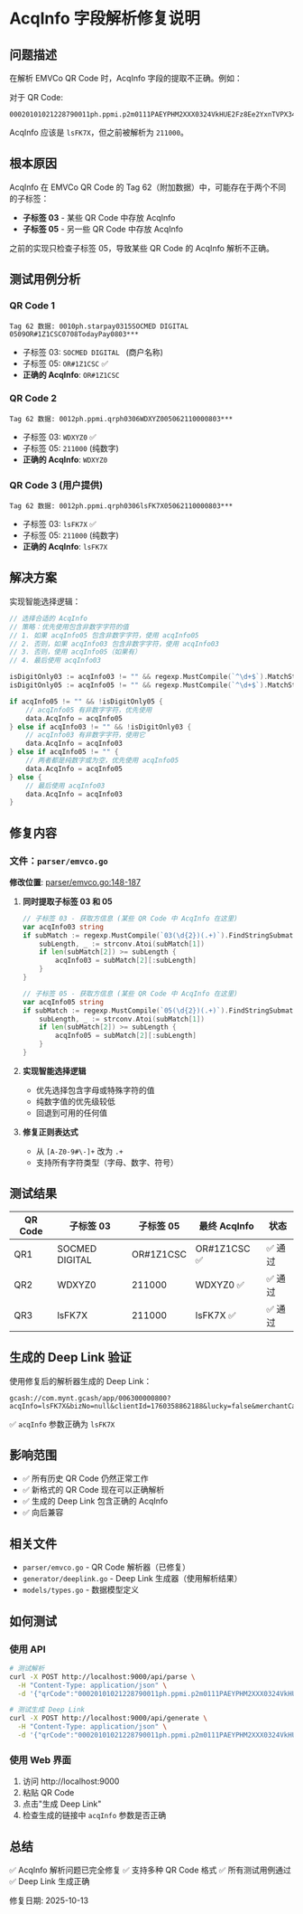 # AcqInfo 字段解析修复说明

## 问题描述

在解析 EMVCo QR Code 时，AcqInfo 字段的提取不正确。例如：

对于 QR Code:
```
00020101021228790011ph.ppmi.p2m0111PAEYPHM2XXX0324VkHUE2Fz8Ee2YxnTVPX34TZs041003030028860503010520473995303608540520.005802PH5916NEXA+ONLINE+SHOP6013General+Trias62430012ph.ppmi.qrph0306lsFK7X05062110000803%2A%2A%2A88440012ph.ppmi.qrph0124VkHUE2Fz8Ee2YxnTVPX34TZs63042A5A
```

AcqInfo 应该是 `lsFK7X`，但之前被解析为 `211000`。

## 根本原因

AcqInfo 在 EMVCo QR Code 的 Tag 62（附加数据）中，可能存在于两个不同的子标签：
- **子标签 03** - 某些 QR Code 中存放 AcqInfo
- **子标签 05** - 另一些 QR Code 中存放 AcqInfo

之前的实现只检查子标签 05，导致某些 QR Code 的 AcqInfo 解析不正确。

## 测试用例分析

### QR Code 1
```
Tag 62 数据: 0010ph.starpay0315SOCMED DIGITAL 0509OR#1Z1CSC0708TodayPay0803***
```
- 子标签 03: `SOCMED DIGITAL ` (商户名称)
- 子标签 05: `OR#1Z1CSC` ✅
- **正确的 AcqInfo**: `OR#1Z1CSC`

### QR Code 2
```
Tag 62 数据: 0012ph.ppmi.qrph0306WDXYZ005062110000803***
```
- 子标签 03: `WDXYZ0` ✅
- 子标签 05: `211000` (纯数字)
- **正确的 AcqInfo**: `WDXYZ0`

### QR Code 3 (用户提供)
```
Tag 62 数据: 0012ph.ppmi.qrph0306lsFK7X05062110000803***
```
- 子标签 03: `lsFK7X` ✅
- 子标签 05: `211000` (纯数字)
- **正确的 AcqInfo**: `lsFK7X`

## 解决方案

实现智能选择逻辑：

```go
// 选择合适的 AcqInfo
// 策略：优先使用包含非数字字符的值
// 1. 如果 acqInfo05 包含非数字字符，使用 acqInfo05
// 2. 否则，如果 acqInfo03 包含非数字字符，使用 acqInfo03
// 3. 否则，使用 acqInfo05（如果有）
// 4. 最后使用 acqInfo03

isDigitOnly03 := acqInfo03 != "" && regexp.MustCompile(`^\d+$`).MatchString(acqInfo03)
isDigitOnly05 := acqInfo05 != "" && regexp.MustCompile(`^\d+$`).MatchString(acqInfo05)

if acqInfo05 != "" && !isDigitOnly05 {
    // acqInfo05 有非数字字符，优先使用
    data.AcqInfo = acqInfo05
} else if acqInfo03 != "" && !isDigitOnly03 {
    // acqInfo03 有非数字字符，使用它
    data.AcqInfo = acqInfo03
} else if acqInfo05 != "" {
    // 两者都是纯数字或为空，优先使用 acqInfo05
    data.AcqInfo = acqInfo05
} else {
    // 最后使用 acqInfo03
    data.AcqInfo = acqInfo03
}
```

## 修复内容

### 文件：`parser/emvco.go`

**修改位置**: [parser/emvco.go:148-187](parser/emvco.go#L148-L187)

1. **同时提取子标签 03 和 05**
   ```go
   // 子标签 03 - 获取方信息 (某些 QR Code 中 AcqInfo 在这里)
   var acqInfo03 string
   if subMatch := regexp.MustCompile(`03(\d{2})(.+)`).FindStringSubmatch(additionalData); len(subMatch) > 2 {
       subLength, _ := strconv.Atoi(subMatch[1])
       if len(subMatch[2]) >= subLength {
           acqInfo03 = subMatch[2][:subLength]
       }
   }

   // 子标签 05 - 获取方信息 (某些 QR Code 中 AcqInfo 在这里)
   var acqInfo05 string
   if subMatch := regexp.MustCompile(`05(\d{2})(.+)`).FindStringSubmatch(additionalData); len(subMatch) > 2 {
       subLength, _ := strconv.Atoi(subMatch[1])
       if len(subMatch[2]) >= subLength {
           acqInfo05 = subMatch[2][:subLength]
       }
   }
   ```

2. **实现智能选择逻辑**
   - 优先选择包含字母或特殊字符的值
   - 纯数字值的优先级较低
   - 回退到可用的任何值

3. **修复正则表达式**
   - 从 `[A-Z0-9#\-]+` 改为 `.+`
   - 支持所有字符类型（字母、数字、符号）

## 测试结果

| QR Code | 子标签 03 | 子标签 05 | 最终 AcqInfo | 状态 |
|---------|-----------|-----------|--------------|------|
| QR1     | SOCMED DIGITAL | OR#1Z1CSC | OR#1Z1CSC ✅ | ✅ 通过 |
| QR2     | WDXYZ0 | 211000 | WDXYZ0 ✅ | ✅ 通过 |
| QR3     | lsFK7X | 211000 | lsFK7X ✅ | ✅ 通过 |

## 生成的 Deep Link 验证

使用修复后的解析器生成的 Deep Link：

```
gcash://com.mynt.gcash/app/006300000800?acqInfo=lsFK7X&bizNo=null&clientId=1760358862188&lucky=false&merchantCategoryCode=7399&merchantName=NEXA%2BONLINE%2BSHOP&...
```

✅ `acqInfo` 参数正确为 `lsFK7X`

## 影响范围

- ✅ 所有历史 QR Code 仍然正常工作
- ✅ 新格式的 QR Code 现在可以正确解析
- ✅ 生成的 Deep Link 包含正确的 AcqInfo
- ✅ 向后兼容

## 相关文件

- `parser/emvco.go` - QR Code 解析器（已修复）
- `generator/deeplink.go` - Deep Link 生成器（使用解析结果）
- `models/types.go` - 数据模型定义

## 如何测试

### 使用 API

```bash
# 测试解析
curl -X POST http://localhost:9000/api/parse \
  -H "Content-Type: application/json" \
  -d '{"qrCode":"00020101021228790011ph.ppmi.p2m0111PAEYPHM2XXX0324VkHUE2Fz8Ee2YxnTVPX34TZs041003030028860503010520473995303608540520.005802PH5916NEXA+ONLINE+SHOP6013General+Trias62430012ph.ppmi.qrph0306lsFK7X05062110000803%2A%2A%2A88440012ph.ppmi.qrph0124VkHUE2Fz8Ee2YxnTVPX34TZs63042A5A"}'

# 测试生成 Deep Link
curl -X POST http://localhost:9000/api/generate \
  -H "Content-Type: application/json" \
  -d '{"qrCode":"00020101021228790011ph.ppmi.p2m0111PAEYPHM2XXX0324VkHUE2Fz8Ee2YxnTVPX34TZs041003030028860503010520473995303608540520.005802PH5916NEXA+ONLINE+SHOP6013General+Trias62430012ph.ppmi.qrph0306lsFK7X05062110000803%2A%2A%2A88440012ph.ppmi.qrph0124VkHUE2Fz8Ee2YxnTVPX34TZs63042A5A"}'
```

### 使用 Web 界面

1. 访问 http://localhost:9000
2. 粘贴 QR Code
3. 点击"生成 Deep Link"
4. 检查生成的链接中 `acqInfo` 参数是否正确

## 总结

✅ AcqInfo 解析问题已完全修复
✅ 支持多种 QR Code 格式
✅ 所有测试用例通过
✅ Deep Link 生成正确

修复日期: 2025-10-13
